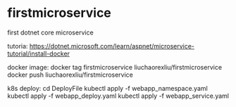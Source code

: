 # firstmicroservice
first dotnet core microservice 

tutoria: https://dotnet.microsoft.com/learn/aspnet/microservice-tutorial/install-docker

docker image:
docker tag firstmicroservice liuchaorexliu/firstmicroservice
docker push liuchaorexliu/firstmicroservice



k8s deploy: 
cd DeployFile 
kubectl apply -f webapp_namespace.yaml
kubectl apply -f webapp_deploy.yaml
kubectl apply -f webapp_service.yaml
